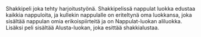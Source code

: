 Shakkipeli joka tehty harjoitustyönä. Shakkipelissä nappulat luokka edustaa kaikkia nappuloita, ja kullekin nappulalle on eriteltynä oma luokkansa, joka sisältää nappulan omia erikoispiirteitä ja on Nappulat-luokan aliluokka. Lisäksi peli sisältää Alusta-luokan, joka esittää shakkialustaa.